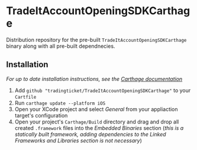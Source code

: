 # TradeItAccountOpeningSDKCarthage
Distribution repository for the pre-built `TradeItAccountOpeningSDKCarthage` binary along with all pre-built dependnecies.

## Installation
_For up to date installation instructions, see the [Carthage documentation](https://github.com/Carthage/Carthage)_
1. Add `github "tradingticket/TradeItAccountOpeningSDKCarthage"` to your `Cartfile`
1. Run `carthage update --platform iOS`
1. Open your XCode project and select *General* from your appliaction target's configuration
1. Open your project's `Carthage/Build` directory and drag and drop all created `.framework` files into the *Embedded Binaries* section (_this is a statically built framework, adding dependencies to the_ *Linked Frameworks and Libraries* _section is not necessary_)
   
